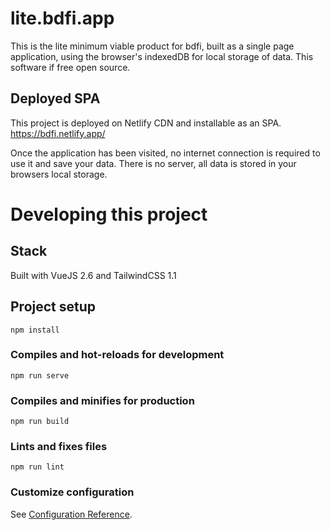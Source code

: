 # lite.bdfi.app
This is the lite minimum viable product for bdfi, built as a single page application, using the browser's indexedDB for local storage of data. This software if free open source.

## Deployed SPA
This project is deployed on Netlify CDN and installable as an SPA. https://bdfi.netlify.app/

Once the application has been visited, no internet connection is required to use it and save your data. There is no server, all data is stored in your browsers local storage.

# Developing this project

## Stack
Built with VueJS 2.6 and TailwindCSS 1.1

## Project setup
```
npm install
```

### Compiles and hot-reloads for development
```
npm run serve
```

### Compiles and minifies for production
```
npm run build
```

### Lints and fixes files
```
npm run lint
```

### Customize configuration
See [Configuration Reference](https://cli.vuejs.org/config/).
